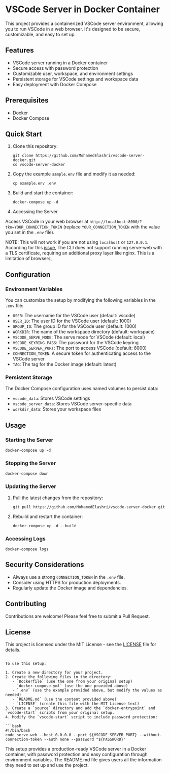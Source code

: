 # VSCode Server in Docker Container

This project provides a containerized VSCode server environment, allowing you to run VSCode in a web browser. It's designed to be secure, customizable, and easy to set up.

## Features

- VSCode server running in a Docker container
- Secure access with password protection
- Customizable user, workspace, and environment settings
- Persistent storage for VSCode settings and workspace data
- Easy deployment with Docker Compose

## Prerequisites

- Docker
- Docker Compose

## Quick Start

1. Clone this repository:
   ```
   git clone https://github.com/MohamedElashri/vscode-server-docker.git
   cd vscode-server-docker
   ```

2. Copy the example `sample.env` file and modify it as needed:
   ```
   cp example.env .env
   ```

3. Build and start the container:
   ```
   docker-compose up -d
   ```

4.  Accessing the Server

Access VSCode in your web browser at `http://localhost:8000/?tkn=YOUR_CONNECTION_TOKEN` (replace `YOUR_CONNECTION_TOKEN` with the value you set in the `.env` file).

NOTE: This will not work if you are not using `localhost` or `127.0.0.1`. According for this [issue](https://github.com/microsoft/vscode/issues/191276), The CLI does not support running serve-web with a TLS certificate, requiring an additional proxy layer like nginx. This is a limitation of browsers, 

## Configuration

### Environment Variables

You can customize the setup by modifying the following variables in the `.env` file:

- `USER`: The username for the VSCode user (default: vscode)
- `USER_ID`: The user ID for the VSCode user (default: 1000)
- `GROUP_ID`: The group ID for the VSCode user (default: 1000)
- `WORKDIR`: The name of the workspace directory (default: workspace)
- `VSCODE_SERVE_MODE`: The serve mode for VSCode (default: local)
- `VSCODE_KEYRING_PASS`: The password for the VSCode keyring
- `VSCODE_SERVER_PORT`: The port to access VSCode (default: 8000)
- `CONNECTION_TOKEN`: A secure token for authenticating access to the VSCode server
- `TAG`: The tag for the Docker image (default: latest)

### Persistent Storage

The Docker Compose configuration uses named volumes to persist data:

- `vscode_data`: Stores VSCode settings
- `vscode_server_data`: Stores VSCode server-specific data
- `workdir_data`: Stores your workspace files

## Usage

### Starting the Server

```
docker-compose up -d
```

### Stopping the Server

```
docker-compose down
```

### Updating the Server

1. Pull the latest changes from the repository:
   ```
   git pull https://github.com/MohamedElashri/vscode-server-docker.git
   ```

2. Rebuild and restart the container:
   ```
   docker-compose up -d --build
   ```

### Accessing Logs

```
docker-compose logs
```

## Security Considerations

- Always use a strong `CONNECTION_TOKEN` in the `.env` file.
- Consider using HTTPS for production deployments.
- Regularly update the Docker image and dependencies.

## Contributing

Contributions are welcome! Please feel free to submit a Pull Request.

## License

This project is licensed under the MIT License - see the [LICENSE](LICENSE) file for details.
```

To use this setup:

1. Create a new directory for your project.
2. Create the following files in the directory:
   - `Dockerfile` (use the one from your original setup)
   - `docker-compose.yml` (use the one provided above)
   - `.env` (use the example provided above, but modify the values as needed)
   - `README.md` (use the content provided above)
   - `LICENSE` (create this file with the MIT License text)
3. Create a `source` directory and add the `docker-entrypoint` and `vscode-start` scripts from your original setup.
4. Modify the `vscode-start` script to include password protection:

```bash
#!/bin/bash
code serve-web --host 0.0.0.0 --port ${VSCODE_SERVER_PORT} --without-connection-token --auth none --password "${PASSWORD}"
```

This setup provides a production-ready VSCode server in a Docker container, with password protection and easy configuration through environment variables. The README.md file gives users all the information they need to set up and use the project.